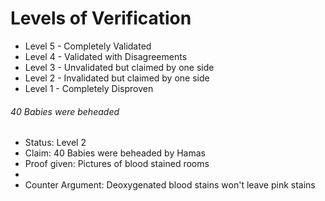 # Levels of Verification
- Level 5 - Completely Validated
- Level 4 - Validated with Disagreements
- Level 3 - Unvalidated but claimed by one side
- Level 2 - Invalidated but claimed by one side
- Level 1 - Completely Disproven

###### 40 Babies were beheaded
- Status: Level 2
- Claim: 40 Babies were beheaded by Hamas
- Proof given: Pictures of blood stained rooms
- 
- Counter Argument: Deoxygenated blood stains won't leave pink stains

